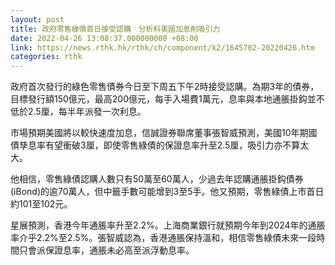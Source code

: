 ```yaml
---
layout: post
title: 政府零售綠債首日接受認購　分析料美國加息削吸引力
date: 2022-04-26 13:08:37.000000000 +08:00
link: https://news.rthk.hk/rthk/ch/component/k2/1645702-20220426.htm
categories: rthk
---
```


政府首次發行的綠色零售債券今日至下周五下午2時接受認購。為期3年的債券，目標發行額150億元，最高200億元，每手入場費1萬元，息率與本地通脹掛鈎並不低於2.5厘，每半年派發一次利息。

市場預期美國將以較快速度加息，信誠證券聯席董事張智威預測，美國10年期國債孳息率有望衝破3厘，即使零售綠債的保證息率升至2.5厘，吸引力亦不算太大。

他相信，零售綠債認購人數只有50萬至60萬人，少過去年認購通脹掛鈎債券(iBond)的逾70萬人，但中籤手數可能增到3至5手。他又預期，零售綠債上市首日約101至102元。

星展預測，香港今年通脹率升至2.2%。上海商業銀行就預期今年到2024年的通脹率介乎2.2%至2.5%。張智威認為，香港通脹保持溫和，相信零售綠債未來一段時間只會派保證息率，通脹未必高至派浮動息率。
